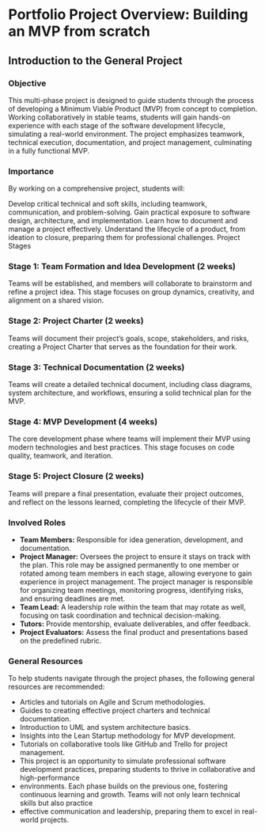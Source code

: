 # Portfolio Project Overview: Building an MVP from scratch

## Introduction to the General Project

### Objective

This multi-phase project is designed to guide students through the process of developing a Minimum Viable Product (MVP) from concept to completion. Working collaboratively in stable teams, students will gain hands-on experience with each stage of the software development lifecycle, simulating a real-world environment. The project emphasizes teamwork, technical execution, documentation, and project management, culminating in a fully functional MVP.

### Importance

By working on a comprehensive project, students will:

Develop critical technical and soft skills, including teamwork, communication, and problem-solving.
Gain practical exposure to software design, architecture, and implementation.
Learn how to document and manage a project effectively.
Understand the lifecycle of a product, from ideation to closure, preparing them for professional challenges.
Project Stages

### Stage 1: Team Formation and Idea Development (2 weeks)
Teams will be established, and members will collaborate to brainstorm and refine a project idea. This stage focuses on group dynamics, creativity, and alignment on a shared vision.

### Stage 2: Project Charter (2 weeks)
Teams will document their project’s goals, scope, stakeholders, and risks, creating a Project Charter that serves as the foundation for their work.

### Stage 3: Technical Documentation (2 weeks)
Teams will create a detailed technical document, including class diagrams, system architecture, and workflows, ensuring a solid technical plan for the MVP.

### Stage 4: MVP Development (4 weeks)
The core development phase where teams will implement their MVP using modern technologies and best practices. This stage focuses on code quality, teamwork, and iteration.

### Stage 5: Project Closure (2 weeks)
Teams will prepare a final presentation, evaluate their project outcomes, and reflect on the lessons learned, completing the lifecycle of their MVP.

### Involved Roles

+ **Team Members:** Responsible for idea generation, development, and documentation.
+ **Project Manager:** Oversees the project to ensure it stays on track with the plan. This role may be assigned permanently to one member or rotated among team members in each stage, allowing everyone to gain experience in project management. The project manager is responsible for organizing team meetings, monitoring progress, identifying risks, and ensuring deadlines are met.
+ **Team Lead:** A leadership role within the team that may rotate as well, focusing on task coordination and technical decision-making.
+ **Tutors:** Provide mentorship, evaluate deliverables, and offer feedback.
+ **Project Evaluators:** Assess the final product and presentations based on the predefined rubric.

### General Resources
To help students navigate through the project phases, the following general resources are recommended:

+ Articles and tutorials on Agile and Scrum methodologies.
+ Guides to creating effective project charters and technical documentation.
+ Introduction to UML and system architecture basics.
+ Insights into the Lean Startup methodology for MVP development.
+ Tutorials on collaborative tools like GitHub and Trello for project management.
+ This project is an opportunity to simulate professional software development practices, preparing students to thrive in collaborative and high-performance
+ environments. Each phase builds on the previous one, fostering continuous learning and growth. Teams will not only learn technical skills but also practice
+ effective communication and leadership, preparing them to excel in real-world projects.